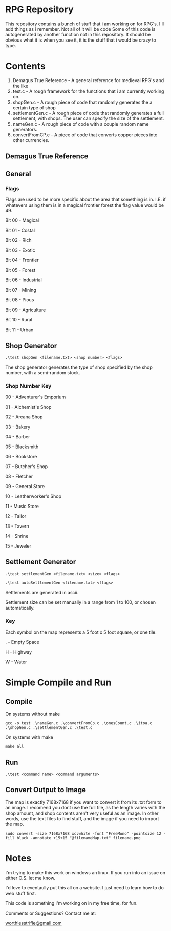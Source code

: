 # RPG Repository
This repository contains a bunch of stuff that i am working on for RPG's. I'll add things as i remember. Not all of it will be code
Some of this code is autogenerated by another function not in this repository. It should be obvious what it is when you see it, it is the stuff that i would be crazy to type.
# Contents
  1. Demagus True Reference - A general reference for medieval RPG's and the like
  2. test.c - A rough framework for the functions that i am currently working on.
  3. shopGen.c - A rough piece of code that randomly generates the a certain type of shop
  4. settlementGen.c - A rough piece of code that randomly generates a full settlement, with shops. The user can specify the size of the settlement.
  5. nameGen.c - A rough piece of code with a couple random name generators.
  6. convertFromCP.c - A piece of code that converts copper pieces into other currencies.
## Demagus True Reference

## General
### Flags
Flags are used to be more specific about the area that something is in. I.E. if whatevers using them is in a magical frontier forest the flag value would be 49.

Bit 00 - Magical

Bit 01 - Costal

Bit 02 - Rich

Bit 03 - Exotic

Bit 04 - Frontier

Bit 05 - Forest

Bit 06 - Industrial

Bit 07 - Mining

Bit 08 - Pious

Bit 09 - Agriculture

Bit 10 - Rural

Bit 11 - Urban

## Shop Generator
`.\test shopGen <filename.txt> <shop number> <flags>`

The shop generator generates the type of shop specified by the shop number, with a semi-random stock.

### Shop Number Key
00 - Adventurer's Emporium

01 - Alchemist's Shop

02 - Arcana Shop

03 - Bakery

04 - Barber

05 - Blacksmith

06 - Bookstore

07 - Butcher's Shop 

08 - Fletcher

09 - General Store

10 - Leatherworker's Shop

11 - Music Store

12 - Tailor

13 - Tavern

14 - Shrine

15 - Jeweler

## Settlement Generator
`.\test settlementGen <filename.txt> <size> <flags>`

`.\test autoSettlementGen <filename.txt> <flags>`

Settlements are generated in ascii.

Settlement size can be set manually in a range from 1 to 100, or chosen automatically.


### Key

Each symbol on the map represents a 5 foot x 5 foot square, or one tile.

. - Empty Space

H - Highway

W - Water

# Simple Compile and Run
## Compile
On systems without make

`gcc -o test .\nameGen.c .\convertFromCp.c .\onesCount.c .\itoa.c .\shopGen.c .\settlementGen.c .\test.c`

On systems with make

`make all`

## Run
`.\test <command name> <command arguments>`

## Convert Output to Image
The map is exactly 7168x7168 if you want to convert it from its .txt form to an image. I recomend you dont use the full file, as the length varies with the shop amount, and shop contents aren't very useful as an image. In other words, use the text files to find stuff, and the image if you need to import the map.

`sudo convert -size 7168x7168 xc:white -font "FreeMono" -pointsize 12 -fill black -annotate +15+15 "@filenameMap.txt" filename.png`

# Notes
I'm trying to make this work on windows an linux. If you run into an issue on either O.S. let me know.

I'd love to eventaully put this all on a website. I just need to learn how to do web stuff first.

This code is something i'm working on in my free time, for fun.

Comments or Suggestions? Contact me at:

worthlesstrifle@gmail.com
